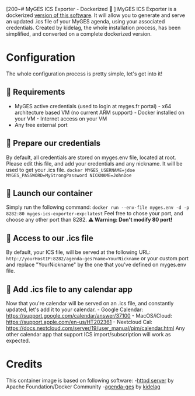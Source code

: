 [200~# MyGES ICS Exporter - Dockerized 🐳 ]
MyGES ICS Exporter is a dockerized
[version of this software](https://github.com/kidelag/agenda-ges). It will allow you
to generate and serve an updated .ics file of your MyGES agenda, using your associated
credentials. Created by kidelag, the whole installation process, has been simplified,
and converted on a complete dockerized version.
# Configuration
The whole configuration process is pretty simple, let's get into it!
## 🧰 Requirements
- MyGES active credentials (used to login at myges.fr portal) - x64 architecture based
VM (no current ARM support) - Docker installed on your VM - Internet access on your VM
- Any free external port
## 🔑 Prepare our credentials
By default, all credentials are stored on myges.env file, located at root. Please edit
this file, and add your credentials and any nickname.  It will be used to get your
.ics file. ``` docker MYGES_USERNAME=jdoe MYGES_PASSWORD=MyStrongPassword
NICKNAME=JohnDoe ```
## 🚀 Launch our container
Simply run the following command: ```docker run --env-file myges.env -d -p 8282:80
myges-ics-exporter-exp:latest``` Feel free to chose your port, and choose any other
port than 8282. **⚠️ Warning: Don't modify 80 port!**
## 🔗 Access to our .ics file
By default, your ICS file, will be served at the following URL:
```http://yourHostIP:8282/agenda-ges?name=YourNickname``` or your custom port and replace "YourNickname" by the one that you've defined on myges.env file.
## 📅 Add .ics file to any calendar app
Now that you're calendar will be served on an .ics file, and constantly updated, let's
add it to your calendar. - Google Calendar:
https://support.google.com/calendar/answer/37100 - MacOS/iCloud:
https://support.apple.com/en-us/HT202361 - Nextcloud Cal:
https://docs.nextcloud.com/server/19/user_manual/pim/calendar.html Any other calendar
app that support ICS import/subscription will work as expected.
# Credits
This container image is based on following software: -[httpd
server](https://hub.docker.com/_/httpd) by Apache Foundation/Docker Community
-[agenda-ges](https://github.com/kidelag/agenda-ges) by
[kidelag](https://github.com/kidelag)
